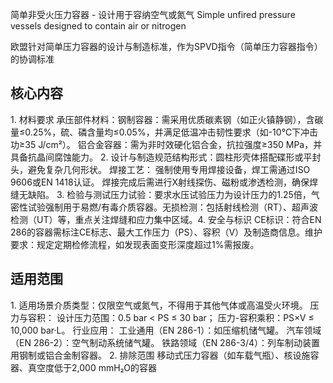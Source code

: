 简单非受火压力容器 - 设计用于容纳空气或氮气
Simple unfired pressure vessels designed to contain air or nitrogen

欧盟针对简单压力容器的设计与制造标准，作为SPVD指令（简单压力容器指令）的协调标准

## 核心内容
​1. 材料要求
​承压部件材料：
​钢制容器：需采用优质碳素钢（如正火镇静钢），含碳量≤0.25%，硫、磷含量均≤0.05%，并满足低温冲击韧性要求（如-10℃下冲击功≥35 J/cm²）。
​铝合金容器：需为非时效硬化铝合金，抗拉强度≥350 MPa，并具备抗晶间腐蚀能力。
​2. 设计与制造规范
​结构形式：圆柱形壳体搭配碟形或平封头，避免复杂几何形状。
​焊接工艺：
强制使用专用焊接设备，焊工需通过ISO 9606或EN 1418认证。
焊接完成后需进行X射线探伤、磁粉或渗透检测，确保焊缝无缺陷。
​3. 检验与测试
​压力试验：要求水压试验压力为设计压力的1.25倍，气密性试验强制用于易燃/有毒介质容器。
​无损检测：包括射线检测（RT）、超声波检测（UT）等，重点关注焊缝和应力集中区域。
​4. 安全与标识
​CE标识：符合EN 286的容器需标注CE标志、最大工作压力（PS）、容积（V）及制造商信息。
​维护要求：规定定期检修流程，如发现表面变形深度超过1%需报废。

## 适用范围
​1. 适用场景
​介质类型：仅限空气或氮气，不得用于其他气体或高温受火环境。
​压力与容积：
设计压力范围：0.5 bar < PS ≤ 30 bar；
压力-容积乘积：PS×V ≤ 10,000 bar·L。
​行业应用：
​工业通用​（EN 286-1）：如压缩机储气罐。
​汽车领域​（EN 286-2）：空气制动系统储气罐。
​铁路领域​（EN 286-3/4）：列车制动装置用钢制或铝合金制容器。
​2. 排除范围
移动式压力容器（如车载气瓶）、核设施容器、真空度低于2,000 mmH₂O的容器

